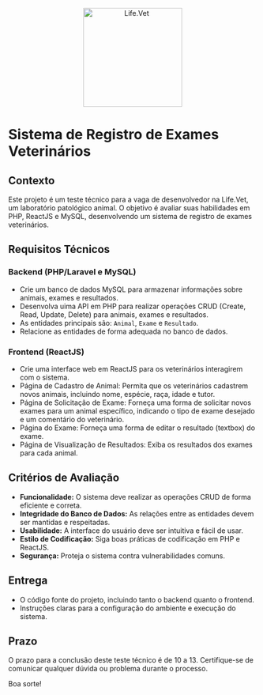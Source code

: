 <p align="center">
<img src="https://i.imgur.com/zoNpSx9.png" alt="Life.Vet" style="height: 200px;"/>
</p>

# Sistema de Registro de Exames Veterinários

## Contexto

Este projeto é um teste técnico para a vaga de desenvolvedor na Life.Vet, um laboratório patológico animal. O objetivo é avaliar suas habilidades em PHP, ReactJS e MySQL, desenvolvendo um sistema de registro de exames veterinários.

## Requisitos Técnicos

### Backend (PHP/Laravel e MySQL)

- Crie um banco de dados MySQL para armazenar informações sobre animais, exames e resultados.
- Desenvolva uima API em PHP para realizar operações CRUD (Create, Read, Update, Delete) para animais, exames e resultados.
- As entidades principais são: `Animal`, `Exame` e `Resultado`.
- Relacione as entidades de forma adequada no banco de dados.

### Frontend (ReactJS)

- Crie uma interface web em ReactJS para os veterinários interagirem com o sistema.
- Página de Cadastro de Animal: Permita que os veterinários cadastrem novos animais, incluindo nome, espécie, raça, idade e tutor.
- Página de Solicitação de Exame: Forneça uma forma de solicitar novos exames para um animal específico, indicando o tipo de exame desejado e um comentário do veterinário.
- Página do Exame: Forneça uma forma de editar o resultado (textbox) do exame.
- Página de Visualização de Resultados: Exiba os resultados dos exames para cada animal.

## Critérios de Avaliação

- **Funcionalidade:** O sistema deve realizar as operações CRUD de forma eficiente e correta.
- **Integridade do Banco de Dados:** As relações entre as entidades devem ser mantidas e respeitadas.
- **Usabilidade:** A interface do usuário deve ser intuitiva e fácil de usar.
- **Estilo de Codificação:** Siga boas práticas de codificação em PHP e ReactJS.
- **Segurança:** Proteja o sistema contra vulnerabilidades comuns.

## Entrega

- O código fonte do projeto, incluindo tanto o backend quanto o frontend.
- Instruções claras para a configuração do ambiente e execução do sistema.

## Prazo

O prazo para a conclusão deste teste técnico é de 10 a 13. Certifique-se de comunicar qualquer dúvida ou problema durante o processo.

Boa sorte!